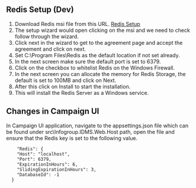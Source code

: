 ## Redis Setup (Dev)

 1. Download Redis msi file from this URL.
    [Redis Setup](https://github.com/MSOpenTech/redis/releases/download/win-3.2.100/Redis-x64-3.2.100.msi)
 2. The setup wizard would open clicking on the msi and we need to check follow through the wizard.
 3. Click next in the wizard to get to the agreement page and accept the agreement and click on next.
 4. Set C:\Program Files\Redis as the default location if not set already.
 5. In the next screen make sure the default port is set to 6379.
 6. Click on the checkbox to whitelist Redis on the Windows Firewall.
 7. In the next screen you can allocate the memory for Redis Storage, the default is set to 100MB and click on Next.
 8. After this click on Install to start the installation.
 9.  This will install the Redis Server as a Windows service.
 
 ## Changes in Campaign UI
 In Campaign UI application, navigate to the appsettings.json file which can be found under src\Infogroup.IDMS.Web.Host path, open the file and ensure that the Redis key is set to the following value.
 
 
        "Redis": {
        "Host": "localhost",
        "Port": 6379,
        "ExpirationInHours": 6,
        "SlidingExpirationInHours": 3,
        "DatabaseId": -1
      }